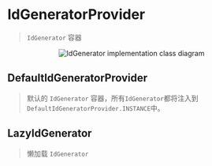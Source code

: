 # IdGeneratorProvider

> `IdGenerator` 容器

<p align="center">
  <img :src="$withBase('/assets/design/IdGeneratorProvider-impl-class.png')" alt="IdGenerator implementation class diagram"/>
</p>

## DefaultIdGeneratorProvider

> 默认的 `IdGenerator` 容器，所有`IdGenerator`都将注入到 `DefaultIdGeneratorProvider.INSTANCE`中。

## LazyIdGenerator

> 懒加载 `IdGenerator`
